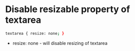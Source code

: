 # Disable resizable property of textarea

```bash
textarea { resize: none; }
```

- resize: none - will disable resizing of textarea
